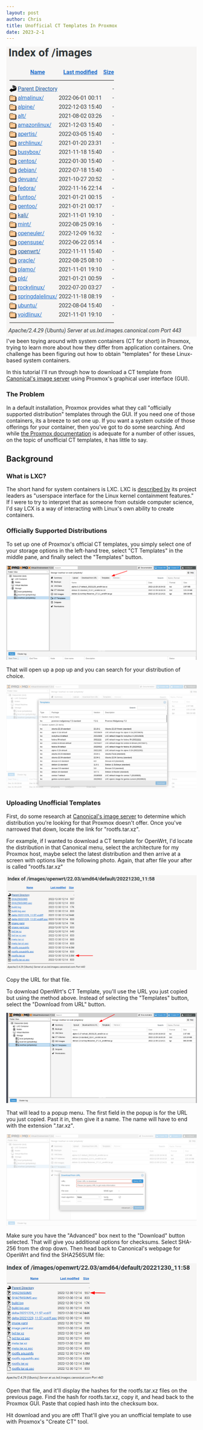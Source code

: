 ```yaml
---
layout: post
author: Chris
title: Unofficial CT Templates In Proxmox
date: 2023-2-1
---
```

![](/assets/img/canonical.png)
I've been toying around with system containers (CT for short) in Proxmox, trying to learn more about how they differ from application containers.  One challenge has been figuring out how to obtain "templates" for these Linux-based system containers.  

In this tutorial I'll run through how to download a CT template from [Canonical's image server](https://us.lxd.images.canonical.com/images/) using Proxmox's graphical user interface (GUI).

### The Problem
In a default installation, Proxmox provides what they call "officially supported distribution" templates through the GUI.  If you need one of those containers, its a breeze to set one up. If you want a system outside of those offerings for your container, then you've got to do some searching.  And while [the Proxmox documentation](https://pve.proxmox.com/pve-docs/index.html) is adequate for a number of other issues, on the topic of unofficial CT templates, it has little to say.

## Background
### What is LXC?
The short hand for system containers is LXC.  LXC is [described by](https://linuxcontainers.org/lxc/introduction/) its project leaders as "userspace interface for the Linux kernel containment features."  If I were to try to interpret that as someone from outside computer science, I'd say LCX is a way of interacting with Linux's own ability to create containers.

### Officially Supported Distributions
To set up one of Proxmox's official CT templates, you simply select one of your storage options in the left-hand tree, select "CT Templates" in the middle pane, and finally select the "Templates" button.  

![](/assets/img/ct_repository_button.png)

That will open up a pop up and you can search for your distribution of choice.

![](/assets/img/temp_menu.png)

### Uploading Unofficial Templates
First, do some research at [Canonical's image server](https://us.lxd.images.canonical.com/images/) to determine which distribution you're looking for that Proxmox doesn't offer.  Once you've narrowed that down, locate the link for "rootfs.tar.xz".

For example, if I wanted to download a CT template for OpenWrt, I'd locate the distribution in that Canonical menu, select the architecture for my Proxmox host, maybe select the latest distribution and then arrive at a screen with options like the following photo.  Again, that after file your after is called "rootfs.tar.xz" 

![](/assets/img/openwrt.png)

Copy the URL for that file.

To download OpenWrt's  CT Template, you'll use the URL you just copied but using the method above.  Instead of selecting the "Templates" button, select the "Download from URL" button.

![](/assets/img/ct_download_button.png)

That will lead to a popup menu.  The first field in the popup is for the URL you just copied.  Past it in, then give it a name.  The name will have to end with the extension ".tar.xz".

![](/assets/img/download_pop.png)

Make sure you have the "Advanced" box next to the "Download" button selected.  That will give you additional options for checksums.  Select SHA-256 from the drop down.  Then head back to Canonical's webpage for OpenWrt and find the SHA256SUM file:

![](/assets/img/sha.png)

Open that file, and it'll display the hashes for the rootfs.tar.xz files on the previous page.  Find the hash for rootfs.tar.xz, copy it, and head back to the Proxmox GUI.  Paste that copied hash into the checksum box.  

Hit download and you are off! That'll give you an unofficial template to use with Proxmox's "Create CT" tool.